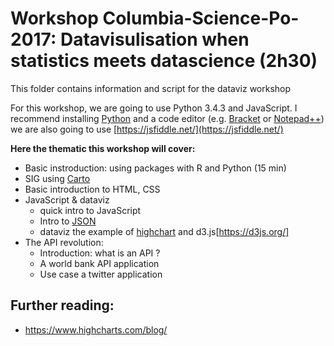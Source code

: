 # Workshop Columbia-Science-Po-2017: Datavisulisation when statistics meets datascience (2h30)
This folder contains information and script for the dataviz workshop

For this workshop, we are going to use Python 3.4.3 and JavaScript.
I recommend installing [Python](https://www.python.org/downloads/release/python-343) and a code editor (e.g. [Bracket](http://brackets.io/) or [Notepad++](https://notepad-plus-plus.org/fr/)) we are also going to use [https://jsfiddle.net/](https://jsfiddle.net/)

**Here the thematic this workshop will cover:**
-	Basic instroduction: using packages with R and Python (15 min) 
-	SIG using [Carto](https://carto.com/)
-	Basic introduction to HTML, CSS
-	JavaScript & dataviz
    + quick intro to JavaScript
    + Intro to [JSON](https://en.wikipedia.org/wiki/JSON)
    + dataviz the example of [highchart](https://www.highcharts.com/) and d3.js[https://d3js.org/]
-	The API revolution:
    + Introduction: what is an API ?
    + A world bank API application
    + Use case a twitter application

## Further reading:
- https://www.highcharts.com/blog/
